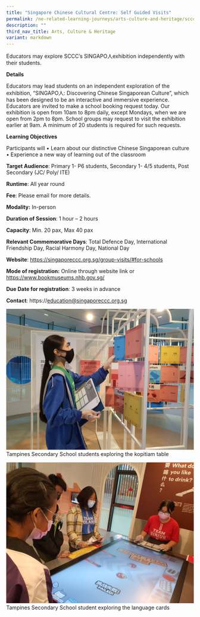 ```yaml
---
title: "Singapore Chinese Cultural Centre: Self Guided Visits"
permalink: /ne-related-learning-journeys/arts-culture-and-heritage/sccc-self-guided-visits/
description: ""
third_nav_title: Arts, Culture & Heritage
variant: markdown
---
```

Educators may explore SCCC’s SINGAPO人exhibition independently with their students.

**Details**

Educators may lead students on an independent exploration of the exhibition, “SINGAPO人: Discovering Chinese Singaporean Culture”, which has been designed to be an interactive and immersive experience.    Educators are invited to make a school booking request today.   Our exhibition is open from 10am to 8pm daily, except Mondays, when we are open from 2pm to 8pm. School groups may request to visit the exhibition earlier at 9am. A minimum of 20 students is required for such requests.

**Learning Objectives**

Participants will 
•	Learn about our distinctive Chinese Singaporean culture  
•	Experience a new way of learning out of the classroom

**Target Audience**: Primary 1- P6 students, Secondary 1- 4/5 students, Post Secondary (JC/ Poly/ ITE)	

**Runtime**: All year round	

**Fee**: Please email for more details.	

**Modality:** In-person

**Duration of Session**: 1 hour – 2 hours	

**Capacity**: Min. 20 pax, Max 40 pax	
	
**Relevant Commemorative Days**: Total Defence Day,  International Friendship Day, Racial Harmony Day,  National Day	

**Website**: https://singaporeccc.org.sg/group-visits/#for-schools

**Mode of registration:** Online through website link or https://www.bookmuseums.nhb.gov.sg/	

**Due Date for registration**: 3 weeks in advance	
	
**Contact**: https://education@singaporeccc.org.sg

![](/images/tampines%20secondary%20school%20student%20exploring%20the%20language%20cardse.jpg)
Tampines Secondary School students exploring the kopitiam table

![](/images/tampines%20secondary%20school%20students%20exploring%20the%20kopitiam%20tablee.jpg)
Tampines Secondary School student exploring the language cards
